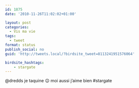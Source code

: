 ```yaml
---
id: 1875
date: '2010-11-26T11:02:02+01:00'

layout: post
categories:
  - Vis ma vie
tags:
  - tweet
format: status
publish_social: no
guid: 'http://tweets.local/?birdsite_tweet=8113241951576064'

birdsite_hashtags:
    - stargate
---
```


@dredds je taquine 😉 moi aussi j’aime bien #stargate